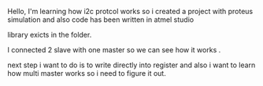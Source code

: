 Hello,
I'm learning how i2c protcol works so i created a project with proteus simulation and also code has been written in atmel studio

library exicts in the folder.

I connected 2 slave with one master so we can see how it works .

next step i want to do is to write directly into register and also i want to learn how multi master works so i need to figure it out.
